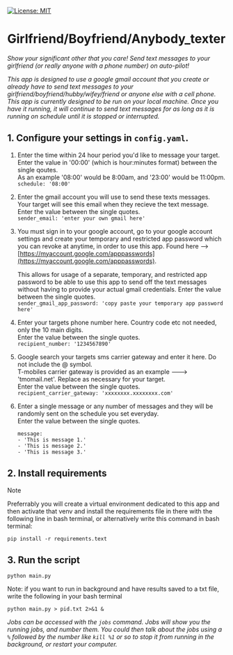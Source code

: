 [![License: MIT](https://img.shields.io/badge/License-MIT-yellow.svg)](https://opensource.org/licenses/MIT)

# Girlfriend/Boyfriend/Anybody_texter
*Show your significant other that you care! Send text messages to your girlfriend (or really anyone with a phone number) on auto-pilot!*

*This app is designed to use a google gmail account that you create or already have to send text* *messages to your girlfriend/boyfriend/hubby/wifey/friend or anyone else with a cell phone. This app*
*is currently designed to be run on your local machine. Once you have it running, it will continue* *to send text messages for as long as it is running on schedule until it is stopped or interrupted.*

## 1. Configure your settings in `config.yaml`.

1. Enter the time within 24 hour period you'd like to message your target.  
Enter the value in '00:00' (which is hour:minutes format) between the single qoutes.  
As an example '08:00' would be 8:00am, and '23:00' would be 11:00pm.  
`schedule: '08:00'`

2. Enter the gmail account you will use to send these texts messages.  
Your target will see this email when they recieve the text message.  
Enter the value between the single quotes.  
`sender_email: 'enter your own gmail here'`

3. You must sign in to your google account, go to your google account settings and create your temporary and restricted app password which you can revoke at anytime, in order to use this app. Found here --> [https://myaccount.google.com/apppasswords](https://myaccount.google.com/apppasswords). 

    This allows for usage of a separate, temporary, and restricted app password to be able to use this app to send off the text messages without having to provide your actual gmail credentials.
    Enter the value between the single quotes.  
`sender_gmail_app_password: 'copy paste your temporary app password here'`

4. Enter your targets phone number here. Country code etc not needed, only the 10 main digits.  
Enter the value between the single quotes.    
`recipient_number: '1234567890'`

5. Google search your targets sms carrier gateway and enter it here. Do not include the @ symbol.  
T-mobiles carrier gateway is provided as an example ---> 'tmomail.net'. Replace as necessary for your target.  
Enter the value between the single quotes.  
`recipient_carrier_gateway: 'xxxxxxxx.xxxxxxxx.com'`

6. Enter a single message or any number of messages and they will be randomly sent on the schedule you set everyday.  
Enter the value between the single quotes.  
    ```
    message: 
    - 'This is message 1.'
    - 'This is message 2.'
    - 'This is message 3.'
    ```

## 2. Install requirements
> [!NOTE]
> Preferrably you will create a virtual environment dedicated to this app and then activate that venv and install the requirements file in there with the following line in bash terminal, or alternatively write this command in bash terminal:
```
pip install -r requirements.text
```

## 3. Run the script

```
python main.py
```

Note: if you want to run in background and have results saved to a txt file, write the following in your bash terminal

```
python main.py > pid.txt 2>&1 & 
```
*Jobs can be accessed with the `jobs` command. Jobs will show you the running jobs, and number them. You could then talk about the jobs using a `%` followed by the number like `kill %1` or so to stop it from running in the background, or restart your computer.*